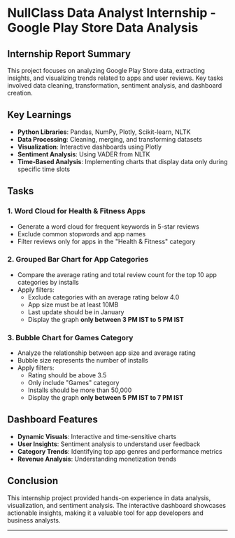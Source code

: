 # NullClass Data Analyst Internship - Google Play Store Data Analysis

## Internship Report Summary
This project focuses on analyzing Google Play Store data, extracting insights, and visualizing trends related to apps and user reviews. Key tasks involved data cleaning, transformation, sentiment analysis, and dashboard creation.

## Key Learnings
- **Python Libraries**: Pandas, NumPy, Plotly, Scikit-learn, NLTK
- **Data Processing**: Cleaning, merging, and transforming datasets
- **Visualization**: Interactive dashboards using Plotly
- **Sentiment Analysis**: Using VADER from NLTK
- **Time-Based Analysis**: Implementing charts that display data only during specific time slots

## Tasks
### 1. Word Cloud for Health & Fitness Apps
- Generate a word cloud for frequent keywords in 5-star reviews
- Exclude common stopwords and app names
- Filter reviews only for apps in the "Health & Fitness" category

### 2. Grouped Bar Chart for App Categories
- Compare the average rating and total review count for the top 10 app categories by installs
- Apply filters:
  - Exclude categories with an average rating below 4.0
  - App size must be at least 10MB
  - Last update should be in January
  - Display the graph **only between 3 PM IST to 5 PM IST**

### 3. Bubble Chart for Games Category
- Analyze the relationship between app size and average rating
- Bubble size represents the number of installs
- Apply filters:
  - Rating should be above 3.5
  - Only include "Games" category
  - Installs should be more than 50,000
  - Display the graph **only between 5 PM IST to 7 PM IST**

## Dashboard Features
- **Dynamic Visuals**: Interactive and time-sensitive charts
- **User Insights**: Sentiment analysis to understand user feedback
- **Category Trends**: Identifying top app genres and performance metrics
- **Revenue Analysis**: Understanding monetization trends

## Conclusion
This internship project provided hands-on experience in data analysis, visualization, and sentiment analysis. The interactive dashboard showcases actionable insights, making it a valuable tool for app developers and business analysts.

---


